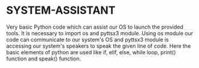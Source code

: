 # SYSTEM-ASSISTANT
Very basic Python code which can assist our OS to launch the provided tools. It is necessary to import os and pyttsx3 module. Using os module our code can communicate to our system's OS and  pyttsx3 module is accessing our system's speakers to speak the given line of code. Here the basic elements of python are used like if, elif, else, while loop, print() function and speak() function.
